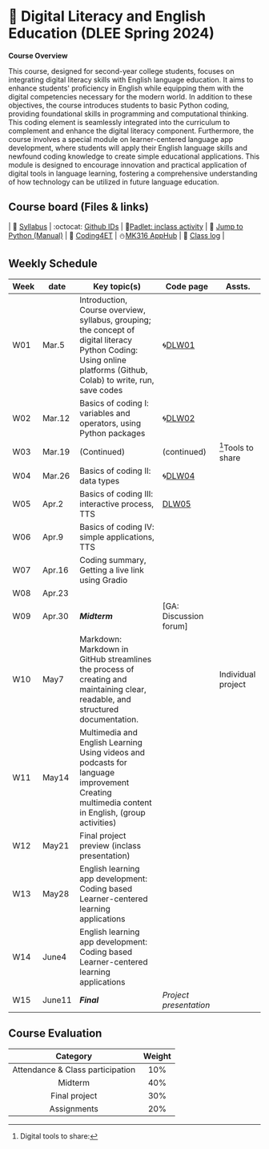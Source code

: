 # 🌿 Digital Literacy and English Education (DLEE Spring 2024)
**Course Overview**

This course, designed for second-year college students, focuses on integrating digital literacy skills with English language education. It aims to enhance students' proficiency in English while equipping them with the digital competencies necessary for the modern world. In addition to these objectives, the course introduces students to basic Python coding, providing foundational skills in programming and computational thinking. This coding element is seamlessly integrated into the curriculum to complement and enhance the digital literacy component. Furthermore, the course involves a special module on learner-centered language app development, where students will apply their English language skills and newfound coding knowledge to create simple educational applications. This module is designed to encourage innovation and practical application of digital tools in language learning, fostering a comprehensive understanding of how technology can be utilized in future language education.

## Course board (Files & links)
| 💾 [Syllabus](https://github.com/MK316/Spring2024/blob/main/DLEE/data/S24_Syllabus_DL.pdf) | :octocat: [Github IDs](https://docs.google.com/spreadsheets/d/1rcJ6c2BuAIbodEft7ZUsgwFOwiNK9nO2siZ6VUAgcgI/edit?usp=sharing) | 🌱[Padlet: inclass activity](https://padlet.com/mirankim316/DLEES24) | 📘 [Jump to Python (Manual)](https://wikidocs.net/5) | 📗 
[Coding4ET](https://github.com/MK316/Coding4ET/blob/main/README.md) | ⛄[MK316 AppHub](https://mrkim21.github.io) | 🌺 [Class log](https://github.com/MK316/Spring2024/blob/main/log-dlee.md) |

## Weekly Schedule

|Week|date|Key topic(s)|Code page|Assts.|
|--|--|--|--|--|
|W01|Mar.5|Introduction, Course overview, syllabus, grouping; the concept of digital literacy <br> Python Coding: Using online platforms (Github, Colab) to write, run, save codes|🌀[DLW01](https://github.com/MK316/Spring2024/blob/main/DLEE/DLW01.ipynb)||
|W02|Mar.12|Basics of coding I: variables and operators, using Python packages|🌀[DLW02](https://github.com/MK316/Spring2024/blob/main/DLEE/DLW02.ipynb)||
|W03|Mar.19|(Continued)|(continued)|[^1]Tools to share|
|W04|Mar.26|Basics of coding II: data types|🌀[DLW04](https://github.com/MK316/Spring2024/blob/main/DLEE/DLW04.ipynb)||
|W05|Apr.2|Basics of coding III: interactive process, TTS|[DLW05](https://github.com/MK316/Spring2024/blob/main/DLEE/DLW05.ipynb)||
|W06|Apr.9|Basics of coding IV: simple applications, TTS|||
|W07|Apr.16|Coding summary, Getting a live link using Gradio|||
|W08|Apr.23|||||
|W09|Apr.30|**_Midterm_**|[GA: Discussion forum]||
|W10|May7|Markdown: Markdown in GitHub streamlines the process of creating and maintaining clear, readable, and structured documentation.||Individual project|
|W11|May14|Multimedia and English Learning <br> Using videos and podcasts for language improvement <br> Creating multimedia content in English, (group activities)|||
|W12|May21|Final project preview (inclass presentation)|||
|W13|May28|English learning app development: Coding based Learner-centered learning applications|||
|W14|June4|English learning app development: Coding based Learner-centered learning applications|||
|W15|June11|**_Final_**|_Project presentation_|||

## Course Evaluation

|Category| Weight|
|:--:|:--:|
|Attendance & Class participation| 10% |
|Midterm|40%|
|Final project|30%|
|Assignments|20%|


[^1]: Digital tools to share: 

